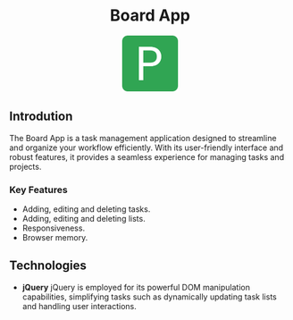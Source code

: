 # <div align="center">Board App</div>

<div align="center">
  <img src="/favicon.png" alt="Ico" title="Ico" style="height: 100px;">
</div>

## Introdution

The Board App is a task management application designed to streamline and organize your workflow efficiently. With its user-friendly interface and robust features, it provides a seamless experience for managing tasks and projects.

### Key Features

-   Adding, editing and deleting tasks.
-   Adding, editing and deleting lists.
-   Responsiveness.
-   Browser memory.

## Technologies

-   **jQuery** jQuery is employed for its powerful DOM manipulation capabilities, simplifying tasks such as dynamically updating task lists and handling user interactions.
